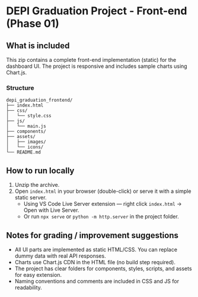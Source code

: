 # DEPI Graduation Project - Front-end (Phase 01)

## What is included
This zip contains a complete front-end implementation (static) for the dashboard UI.
The project is responsive and includes sample charts using Chart.js.

### Structure
```
depi_graduation_frontend/
├── index.html
├── css/
│   └── style.css
├── js/
│   └── main.js
├── components/
├── assets/
│   ├── images/
│   └── icons/
└── README.md
```

## How to run locally
1. Unzip the archive.
2. Open `index.html` in your browser (double-click) or serve it with a simple static server.
   - Using VS Code Live Server extension — right click `index.html` -> Open with Live Server.
   - Or run `npx serve` or `python -m http.server` in the project folder.

## Notes for grading / improvement suggestions
- All UI parts are implemented as static HTML/CSS. You can replace dummy data with real API responses.
- Charts use Chart.js CDN in the HTML file (no build step required).
- The project has clear folders for components, styles, scripts, and assets for easy extension.
- Naming conventions and comments are included in CSS and JS for readability.
